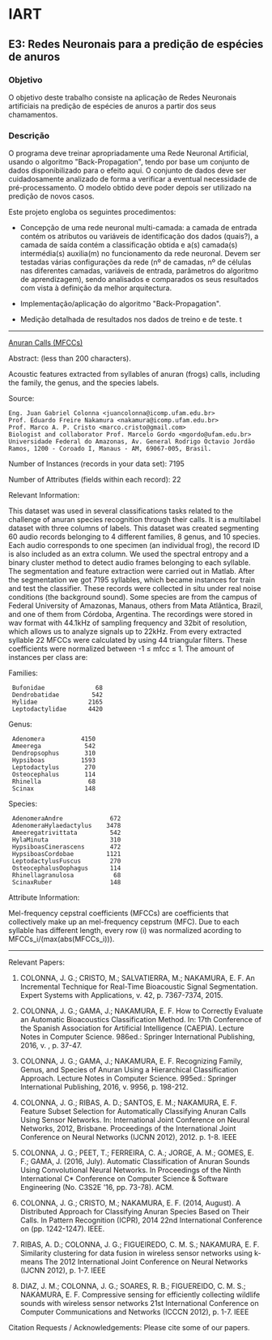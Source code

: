 # IART

## E3: Redes Neuronais para a predição de espécies de anuros

### Objetivo

O objetivo deste trabalho consiste na aplicação de Redes Neuronais artificiais na predição de espécies de anuros a partir dos seus chamamentos.

### Descrição

O programa deve treinar apropriadamente uma Rede Neuronal Artificial, usando o algoritmo "Back-Propagation", tendo por base um conjunto de dados disponibilizado para o efeito aqui. O conjunto de dados deve ser cuidadosamente analizado de forma a verificar a eventual necessidade de pré-processamento. O modelo obtido deve poder depois ser utilizado na predição de novos casos.

Este projeto engloba os seguintes procedimentos:

- Concepção de uma rede neuronal multi-camada: a camada de entrada contém os atributos ou variáveis de identificação dos dados (quais?), a camada de saída contém a classificação obtida e a(s) camada(s) intermédia(s) auxilia(m) no funcionamento da rede neuronal. Devem ser testadas várias configurações da rede (nº de camadas, nº de células nas diferentes camadas, variáveis de entrada, parâmetros do algoritmo de aprendizagem), sendo analisados e comparados os seus resultados com vista à definição da melhor arquitectura.

- Implementação/aplicação do algoritmo "Back-Propagation".

- Medição detalhada de resultados nos dados de treino e de teste.
t

***

[Anuran Calls (MFCCs)](http://archive.ics.uci.edu/ml/datasets/Anuran+Calls+%28MFCCs%29)

Abstract: (less than 200 characters).

Acoustic features extracted from syllables of anuran (frogs) calls, including the family, the genus, and the species labels. 

Source:

	Eng. Juan Gabriel Colonna <juancolonna@icomp.ufam.edu.br>
	Prof. Eduardo Freire Nakamura <nakamura@icomp.ufam.edu.br>
	Prof. Marco A. P. Cristo <marco.cristo@gmail.com>
	Biologist and collaborator Prof. Marcelo Gordo <mgordo@ufam.edu.br>
	Universidade Federal do Amazonas, Av. General Rodrigo Octavio Jordão Ramos, 1200 - Coroado I, Manaus - AM, 69067-005, Brasil.

Number of Instances (records in your data set): 7195

Number of Attributes (fields within each record): 22

Relevant Information:

This dataset was used in several classifications tasks related to the challenge of anuran species recognition through their calls. It is a multilabel dataset with three columns of labels. This dataset was created segmenting 60 audio records belonging to 4 different families, 8 genus, and 10 species. Each audio corresponds to one specimen (an individual frog), the record ID is also included as an extra column. We used the spectral entropy and a binary cluster method to detect audio frames belonging to each syllable. The segmentation and feature extraction were carried out in Matlab. After the segmentation we got 7195 syllables, which became instances for train and test the classifier. These records were collected in situ under real noise conditions (the background sound). Some species are from the campus of Federal University of Amazonas, Manaus, others from Mata Atlântica, Brazil, and one of them from Córdoba, Argentina. The recordings were stored in wav format with 44.1kHz of sampling frequency and 32bit of resolution, which allows us to analyze signals up to 22kHz. From every extracted syllable 22 MFCCs were calculated by using 44 triangular filters. These coefficients were normalized between -1 ≤ mfcc ≤ 1. The amount of instances per class are:

Families:

     Bufonidae              68 
     Dendrobatidae         542 
     Hylidae              2165 
     Leptodactylidae      4420 

Genus:

     Adenomera          4150 
     Ameerega            542 
     Dendropsophus       310 
     Hypsiboas          1593 
     Leptodactylus       270 
     Osteocephalus       114 
     Rhinella             68 
     Scinax              148 

Species:

     AdenomeraAndre             672 
     AdenomeraHylaedactylus    3478 
     Ameeregatrivittata         542 
     HylaMinuta                 310 
     HypsiboasCinerascens       472 
     HypsiboasCordobae         1121 
     LeptodactylusFuscus        270 
     OsteocephalusOophagus      114 
     Rhinellagranulosa           68 
     ScinaxRuber                148 




Attribute Information:

Mel-frequency cepstral coefficients (MFCCs) are coefficients that collectively make up an mel-frequency cepstrum (MFC). Due to each syllable has different length, every row (i) was normalized acording to MFCCs_i/(max(abs(MFCCs_i))).


***

Relevant Papers:

1) COLONNA, J. G.; CRISTO, M.; SALVATIERRA, M.; NAKAMURA, E. F. 
An Incremental Technique for Real-Time Bioacoustic Signal Segmentation. 
Expert Systems with Applications, v. 42, p. 7367-7374, 2015.

2) COLONNA, J. G.; GAMA, J.; NAKAMURA, E. F.
How to Correctly Evaluate an Automatic Bioacoustics Classification Method. 
In: 17th Conference of the Spanish Association for Artificial Intelligence (CAEPIA). 
Lecture Notes in Computer Science. 986ed.: Springer International Publishing, 2016, v. , p. 37-47.

3) COLONNA, J. G.; GAMA, J.; NAKAMURA, E. F. 
Recognizing Family, Genus, and Species of Anuran Using a Hierarchical Classification Approach.
Lecture Notes in Computer Science. 995ed.: Springer International Publishing, 2016, v. 9956, p. 198-212.

4) COLONNA, J. G.; RIBAS, A. D.; SANTOS, E. M.; NAKAMURA, E. F.
Feature Subset Selection for Automatically Classifying Anuran Calls Using Sensor Networks. 
In: International Joint Conference on Neural Networks, 2012, Brisbane. 
Proceedings of the International Joint Conference on Neural Networks (IJCNN 2012), 2012. p. 1-8. IEEE

5) COLONNA, J. G.; PEET, T.; FERREIRA, C. A.; JORGE, A. M.; GOMES, E. F.; GAMA, J. (2016, July). 
Automatic Classification of Anuran Sounds Using Convolutional Neural Networks. 
In Proceedings of the Ninth International C* Conference on Computer Science & Software Engineering (No. C3S2E '16, pp. 73-78). ACM.

6) COLONNA, J. G.; CRISTO, M.; NAKAMURA, E. F. (2014, August). 
A Distributed Approach for Classifying Anuran Species Based on Their Calls. 
In Pattern Recognition (ICPR), 2014 22nd International Conference on (pp. 1242-1247). IEEE.

7) RIBAS, A. D.; COLONNA, J. G.; FIGUEIREDO, C. M. S.; NAKAMURA, E. F.
Similarity clustering for data fusion in wireless sensor networks using k-means
The 2012 International Joint Conference on Neural Networks (IJCNN 2012), p. 1-7. IEEE

8) DIAZ, J. M.; COLONNA, J. G.; SOARES, R. B.; FIGUEREIDO, C. M. S.; NAKAMURA, E. F.
Compressive sensing for efficiently collecting wildlife sounds with wireless sensor networks
21st International Conference on Computer Communications and Networks (ICCCN 2012), p. 1-7. IEEE


Citation Requests / Acknowledgements:
Please cite some of our papers.



